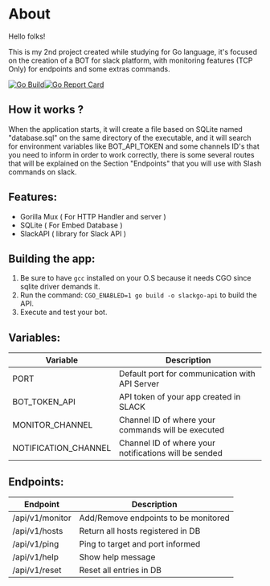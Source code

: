 # About

Hello folks!

This is my 2nd project created while studying for Go language, it's focused on the creation of a BOT for slack platform, with monitoring features (TCP Only) for endpoints and some extras commands.


[![Go Build](https://github.com/DaviAraujoCC/ARIA-ChatBot/actions/workflows/run.yml/badge.svg?branch=main)](https://github.com/DaviAraujoCC/ARIA-ChatBot/actions/workflows/run.yml)[![Go Report Card](https://goreportcard.com/badge/github.com/DaviAraujoCC/Slack_ChatBot)](https://goreportcard.com/report/github.com/DaviAraujoCC/Slack_ChatBot)

## How it works ?

When the application starts, it will create a file based on SQLite named "database.sql" on the same directory of the executable, and it will search for environment variables like BOT_API_TOKEN and some channels ID's that you need to inform in order to work correctly, there is some several routes that will be explained on the Section "Endpoints" that you will use with Slash commands on slack.

## Features:

 - Gorilla Mux ( For HTTP Handler and server )
 - SQLite ( For Embed Database )
 - SlackAPI ( library for Slack API )

## Building the app:

1. Be sure to have `gcc` installed on your O.S because it needs CGO since sqlite driver demands it.
2. Run the command: `CGO_ENABLED=1 go build -o slackgo-api` to build the API.
3. Execute and test your bot.

## Variables:


| Variable | Description |
| --- | --- |
| PORT | Default port for communication with API Server |
| BOT_TOKEN_API | API token of your app created in SLACK |
| MONITOR_CHANNEL | Channel ID of where your commands will be executed |
| NOTIFICATION_CHANNEL | Channel ID of where your notifications will be sended |

## Endpoints:

| Endpoint | Description | 
| --- | --- | 
| /api/v1/monitor | Add/Remove endpoints to be monitored | 
| /api/v1/hosts | Return all hosts registered in DB | 
| /api/v1/ping | Ping to target and port informed | 
| /api/v1/help | Show help message | 
| /api/v1/reset | Reset all entries in DB |




